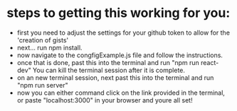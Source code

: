 # steps to getting this working for you:
  - first you need to adjust the settings for your github token to allow for the 'creation of gists'
  - next... run npm install.
  - now navigate to the congfigExample.js file and follow the instructions.
  - once that is done, past this into the terminal and run "npm run react-dev" You can kill the terminal session after it is complete.
  - on an new terminal session, next past this into the terminal and run "npm run server"
  - now you can either command click on the link provided in the terminal, or paste "localhost:3000" in your browser and youre all set!
